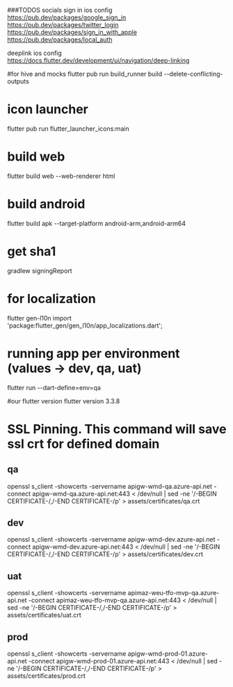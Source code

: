 ###TODOS
socials sign in ios config  
https://pub.dev/packages/google_sign_in
https://pub.dev/packages/twitter_login
https://pub.dev/packages/sign_in_with_apple
https://pub.dev/packages/local_auth

deeplink ios config  
https://docs.flutter.dev/development/ui/navigation/deep-linking

#for hive and mocks
flutter pub run build_runner build --delete-conflicting-outputs

# icon launcher

flutter pub run flutter_launcher_icons:main

# build web

flutter build web --web-renderer html

# build android

flutter build apk --target-platform android-arm,android-arm64

# get sha1

gradlew signingReport

# for localization

flutter gen-l10n
import 'package:flutter_gen/gen_l10n/app_localizations.dart';

# running app per environment (values -> dev, qa, uat)

flutter run --dart-define=env=qa

#our flutter version
flutter version 3.3.8

# SSL Pinning. This command will save ssl crt for defined domain 
## qa
openssl s_client -showcerts -servername apigw-wmd-qa.azure-api.net -connect apigw-wmd-qa.azure-api.net:443 < /dev/null | sed -ne '/-BEGIN CERTIFICATE-/,/-END CERTIFICATE-/p' > assets/certificates/qa.crt

## dev
openssl s_client -showcerts -servername apigw-wmd-dev.azure-api.net -connect apigw-wmd-dev.azure-api.net:443 < /dev/null | sed -ne '/-BEGIN CERTIFICATE-/,/-END CERTIFICATE-/p' > assets/certificates/dev.crt
## uat
openssl s_client -showcerts -servername apimaz-weu-tfo-mvp-qa.azure-api.net -connect apimaz-weu-tfo-mvp-qa.azure-api.net:443 < /dev/null | sed -ne '/-BEGIN CERTIFICATE-/,/-END CERTIFICATE-/p' > assets/certificates/uat.crt
## prod
openssl s_client -showcerts -servername apigw-wmd-prod-01.azure-api.net -connect apigw-wmd-prod-01.azure-api.net:443 < /dev/null | sed -ne '/-BEGIN CERTIFICATE-/,/-END CERTIFICATE-/p' > assets/certificates/prod.crt
